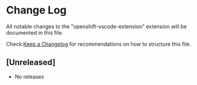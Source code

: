 # Change Log
All notable changes to the "openshift-vscode-extension" extension will be documented in this file.

Check [Keep a Changelog](http://keepachangelog.com/) for recommendations on how to structure this file.

## [Unreleased]
- No releases